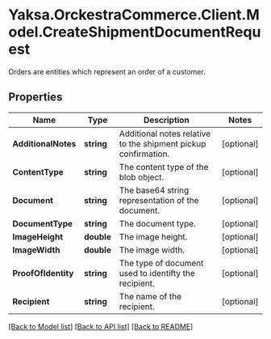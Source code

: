 # Yaksa.OrckestraCommerce.Client.Model.CreateShipmentDocumentRequest
Orders are entities which represent an order of a customer.

## Properties

Name | Type | Description | Notes
------------ | ------------- | ------------- | -------------
**AdditionalNotes** | **string** | Additional notes relative to the shipment pickup confirmation. | [optional] 
**ContentType** | **string** | The content type of the blob object. | [optional] 
**Document** | **string** | The base64 string representation of the document. | [optional] 
**DocumentType** | **string** | The document type. | [optional] 
**ImageHeight** | **double** | The image height. | [optional] 
**ImageWidth** | **double** | The image width. | [optional] 
**ProofOfIdentity** | **string** | The type of document used to identifty the recipient. | [optional] 
**Recipient** | **string** | The name of the recipient. | [optional] 

[[Back to Model list]](../README.md#documentation-for-models) [[Back to API list]](../README.md#documentation-for-api-endpoints) [[Back to README]](../README.md)

